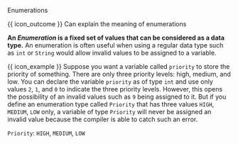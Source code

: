 <span id="title">Enumerations</span>

<span id="prereqs"></span>

<span id="outcomes">{{ icon_outcome }} Can explain the meaning of enumerations</span>

<div id="body">

**An _Enumeration_ is a fixed set of values that can be considered as a data type.** An enumeration is often useful when using a regular data type such as `int` or `String` would allow invalid values to be assigned to a variable.

<box>

{{ icon_example }} Suppose you want a variable called `priority` to store the priority of something. There are only three priority levels: high, medium, and low. You can declare the variable `priority` as of type `int` and use only values `2`, `1`, and `0` to indicate the three priority levels. However, this opens the possibility of an invalid values such as `9` being assigned to it. But if you define an enumeration type called `Priority` that has three values `HIGH`, `MEDIUM`, `LOW` only, a variable of type `Priority` will never be assigned an invalid value because the compiler is able to catch such an error.

`Priority`: `HIGH`, `MEDIUM`, `LOW`

</box>

</div>

<div id="extras">
</div>